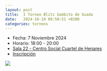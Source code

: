 ```yaml
---
layout: post
title:  I Torneo Blitz Gambito de Guada
date:   2024-10-10 09:58:51 +0200
categories: torneos
---
```


- Fecha: 7 Noviembre 2024
- Horario: 18:00 - 20:00
- [Sala 22 - Centro Social Cuartel de Henares](local.html)
- [Inscripción](https://docs.google.com/forms/d/e/1FAIpQLSeVOwM8eV_Gouw7chwyD72pf2nruziSk7TTzhv0Bti-p-ORfQ/viewform)

![](/assets/itorneoblitzgambitodeguada.png)
